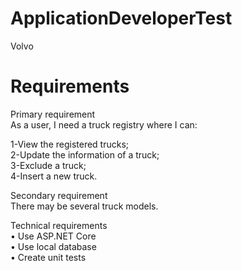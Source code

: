 # ApplicationDeveloperTest
Volvo

# Requirements
Primary requirement</br>
As a user, I need a truck registry where I can:</br>

1-View the registered trucks;</br>
2-Update the information of a truck;</br>
3-Exclude a truck; </br>
4-Insert a new truck.</br>

Secondary requirement</br>
There may be several truck models.

Technical requirements</br>
• Use ASP.NET Core </br>
• Use local database</br>
• Create unit tests</br>
